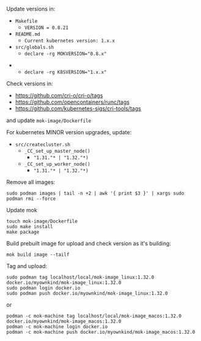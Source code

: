 Update versions in:
- `Makefile`
  - `VERSION = 0.8.21`
- `README.md`
  - `Current kubernetes version: 1.x.x`
- `src/globals.sh`
  - `declare -rg MOKVERSION="0.8.x"`
+ - `declare -rg K8SVERSION="1.x.x"`

Check versions in:
- https://github.com/cri-o/cri-o/tags
- https://github.com/opencontainers/runc/tags
- https://github.com/kubernetes-sigs/cri-tools/tags

and update `mok-image/Dockerfile`

For kubernetes MINOR version upgrades, update:
- `src/createcluster.sh`
  - `_CC_set_up_master_node()`
    - `"1.31."* | "1.32."*)`
  - `_CC_set_up_worker_node()`
    - `"1.31."* | "1.32."*)`

Remove all images:
```
sudo podman images | tail -n +2 | awk '{ print $3 }' | xargs sudo podman rmi --force
```
Update mok
```
touch mok-image/Dockerfile
sudo make install
make package
```
Build prebuilt image for upload and check version as it's building:
```
mok build image --tailf
```
Tag and upload:
```
sudo podman tag localhost/local/mok-image_linux:1.32.0 docker.io/myownkind/mok-image_linux:1.32.0
sudo podman login docker.io
sudo podman push docker.io/myownkind/mok-image_linux:1.32.0
```
or
```
podman -c mok-machine tag localhost/local/mok-image_macos:1.32.0 docker.io/myownkind/mok-image_macos:1.32.0
podman -c mok-machine login docker.io
podman -c mok-machine push docker.io/myownkind/mok-image_macos:1.32.0
```

